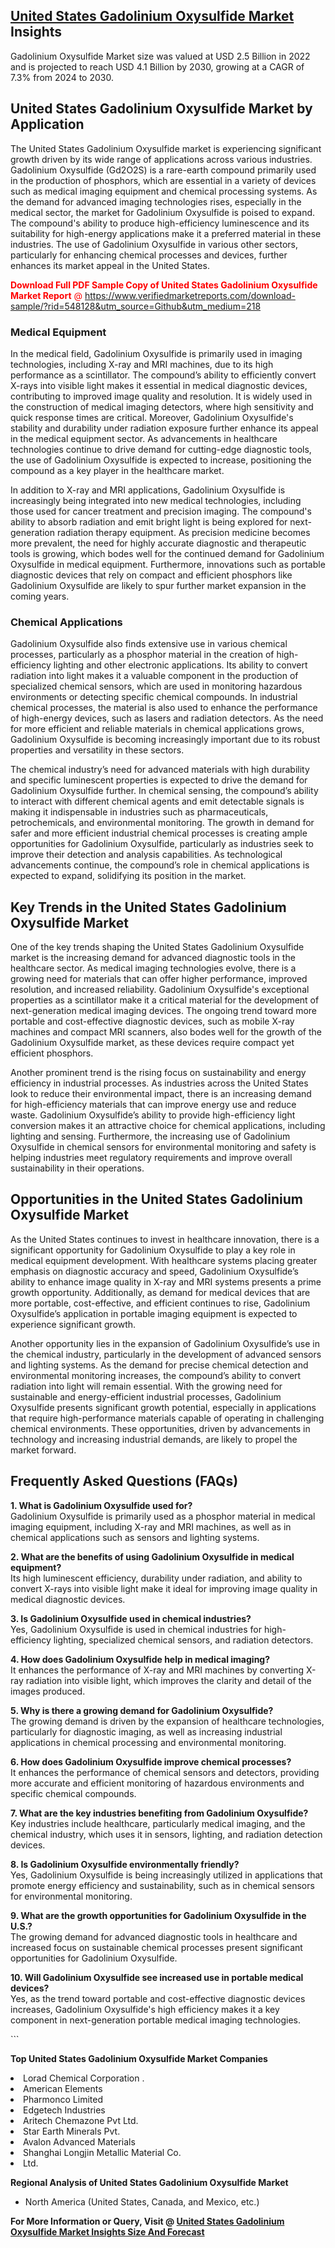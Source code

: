 <h2><a href="https://www.verifiedmarketreports.com/download-sample/?rid=548128&amp;utm_source=Github&amp;utm_medium=218" target="_blank">United States Gadolinium Oxysulfide Market</a> Insights</h2><p>Gadolinium Oxysulfide Market size was valued at USD 2.5 Billion in 2022 and is projected to reach USD 4.1 Billion by 2030, growing at a CAGR of 7.3% from 2024 to 2030.</p><p> <h2>United States Gadolinium Oxysulfide Market by Application</h2> <p>The United States Gadolinium Oxysulfide market is experiencing significant growth driven by its wide range of applications across various industries. Gadolinium Oxysulfide (Gd2O2S) is a rare-earth compound primarily used in the production of phosphors, which are essential in a variety of devices such as medical imaging equipment and chemical processing systems. As the demand for advanced imaging technologies rises, especially in the medical sector, the market for Gadolinium Oxysulfide is poised to expand. The compound's ability to produce high-efficiency luminescence and its suitability for high-energy applications make it a preferred material in these industries. The use of Gadolinium Oxysulfide in various other sectors, particularly for enhancing chemical processes and devices, further enhances its market appeal in the United States.</p> <p><p><span class=""><span style="color: #ff0000;"><strong>Download Full PDF Sample Copy of United States Gadolinium Oxysulfide Market Report</strong> @ </span><a href="https://www.verifiedmarketreports.com/download-sample/?rid=548128&amp;utm_source=Github&amp;utm_medium=218" target="_blank">https://www.verifiedmarketreports.com/download-sample/?rid=548128&amp;utm_source=Github&amp;utm_medium=218</a></span></p></p> <h3>Medical Equipment</h3> <p>In the medical field, Gadolinium Oxysulfide is primarily used in imaging technologies, including X-ray and MRI machines, due to its high performance as a scintillator. The compound’s ability to efficiently convert X-rays into visible light makes it essential in medical diagnostic devices, contributing to improved image quality and resolution. It is widely used in the construction of medical imaging detectors, where high sensitivity and quick response times are critical. Moreover, Gadolinium Oxysulfide's stability and durability under radiation exposure further enhance its appeal in the medical equipment sector. As advancements in healthcare technologies continue to drive demand for cutting-edge diagnostic tools, the use of Gadolinium Oxysulfide is expected to increase, positioning the compound as a key player in the healthcare market.</p> <p>In addition to X-ray and MRI applications, Gadolinium Oxysulfide is increasingly being integrated into new medical technologies, including those used for cancer treatment and precision imaging. The compound's ability to absorb radiation and emit bright light is being explored for next-generation radiation therapy equipment. As precision medicine becomes more prevalent, the need for highly accurate diagnostic and therapeutic tools is growing, which bodes well for the continued demand for Gadolinium Oxysulfide in medical equipment. Furthermore, innovations such as portable diagnostic devices that rely on compact and efficient phosphors like Gadolinium Oxysulfide are likely to spur further market expansion in the coming years.</p> <h3>Chemical Applications</h3> <p>Gadolinium Oxysulfide also finds extensive use in various chemical processes, particularly as a phosphor material in the creation of high-efficiency lighting and other electronic applications. Its ability to convert radiation into light makes it a valuable component in the production of specialized chemical sensors, which are used in monitoring hazardous environments or detecting specific chemical compounds. In industrial chemical processes, the material is also used to enhance the performance of high-energy devices, such as lasers and radiation detectors. As the need for more efficient and reliable materials in chemical applications grows, Gadolinium Oxysulfide is becoming increasingly important due to its robust properties and versatility in these sectors.</p> <p>The chemical industry’s need for advanced materials with high durability and specific luminescent properties is expected to drive the demand for Gadolinium Oxysulfide further. In chemical sensing, the compound’s ability to interact with different chemical agents and emit detectable signals is making it indispensable in industries such as pharmaceuticals, petrochemicals, and environmental monitoring. The growth in demand for safer and more efficient industrial chemical processes is creating ample opportunities for Gadolinium Oxysulfide, particularly as industries seek to improve their detection and analysis capabilities. As technological advancements continue, the compound’s role in chemical applications is expected to expand, solidifying its position in the market.</p> <h2>Key Trends in the United States Gadolinium Oxysulfide Market</h2> <p>One of the key trends shaping the United States Gadolinium Oxysulfide market is the increasing demand for advanced diagnostic tools in the healthcare sector. As medical imaging technologies evolve, there is a growing need for materials that can offer higher performance, improved resolution, and increased reliability. Gadolinium Oxysulfide's exceptional properties as a scintillator make it a critical material for the development of next-generation medical imaging devices. The ongoing trend toward more portable and cost-effective diagnostic devices, such as mobile X-ray machines and compact MRI scanners, also bodes well for the growth of the Gadolinium Oxysulfide market, as these devices require compact yet efficient phosphors.</p> <p>Another prominent trend is the rising focus on sustainability and energy efficiency in industrial processes. As industries across the United States look to reduce their environmental impact, there is an increasing demand for high-efficiency materials that can improve energy use and reduce waste. Gadolinium Oxysulfide’s ability to provide high-efficiency light conversion makes it an attractive choice for chemical applications, including lighting and sensing. Furthermore, the increasing use of Gadolinium Oxysulfide in chemical sensors for environmental monitoring and safety is helping industries meet regulatory requirements and improve overall sustainability in their operations.</p> <h2>Opportunities in the United States Gadolinium Oxysulfide Market</h2> <p>As the United States continues to invest in healthcare innovation, there is a significant opportunity for Gadolinium Oxysulfide to play a key role in medical equipment development. With healthcare systems placing greater emphasis on diagnostic accuracy and speed, Gadolinium Oxysulfide’s ability to enhance image quality in X-ray and MRI systems presents a prime growth opportunity. Additionally, as demand for medical devices that are more portable, cost-effective, and efficient continues to rise, Gadolinium Oxysulfide’s application in portable imaging equipment is expected to experience significant growth.</p> <p>Another opportunity lies in the expansion of Gadolinium Oxysulfide’s use in the chemical industry, particularly in the development of advanced sensors and lighting systems. As the demand for precise chemical detection and environmental monitoring increases, the compound’s ability to convert radiation into light will remain essential. With the growing need for sustainable and energy-efficient industrial processes, Gadolinium Oxysulfide presents significant growth potential, especially in applications that require high-performance materials capable of operating in challenging chemical environments. These opportunities, driven by advancements in technology and increasing industrial demands, are likely to propel the market forward.</p> <h2>Frequently Asked Questions (FAQs)</h2> <p><strong>1. What is Gadolinium Oxysulfide used for?</strong><br>Gadolinium Oxysulfide is primarily used as a phosphor material in medical imaging equipment, including X-ray and MRI machines, as well as in chemical applications such as sensors and lighting systems.</p> <p><strong>2. What are the benefits of using Gadolinium Oxysulfide in medical equipment?</strong><br>Its high luminescent efficiency, durability under radiation, and ability to convert X-rays into visible light make it ideal for improving image quality in medical diagnostic devices.</p> <p><strong>3. Is Gadolinium Oxysulfide used in chemical industries?</strong><br>Yes, Gadolinium Oxysulfide is used in chemical industries for high-efficiency lighting, specialized chemical sensors, and radiation detectors.</p> <p><strong>4. How does Gadolinium Oxysulfide help in medical imaging?</strong><br>It enhances the performance of X-ray and MRI machines by converting X-ray radiation into visible light, which improves the clarity and detail of the images produced.</p> <p><strong>5. Why is there a growing demand for Gadolinium Oxysulfide?</strong><br>The growing demand is driven by the expansion of healthcare technologies, particularly for diagnostic imaging, as well as increasing industrial applications in chemical processing and environmental monitoring.</p> <p><strong>6. How does Gadolinium Oxysulfide improve chemical processes?</strong><br>It enhances the performance of chemical sensors and detectors, providing more accurate and efficient monitoring of hazardous environments and specific chemical compounds.</p> <p><strong>7. What are the key industries benefiting from Gadolinium Oxysulfide?</strong><br>Key industries include healthcare, particularly medical imaging, and the chemical industry, which uses it in sensors, lighting, and radiation detection devices.</p> <p><strong>8. Is Gadolinium Oxysulfide environmentally friendly?</strong><br>Yes, Gadolinium Oxysulfide is being increasingly utilized in applications that promote energy efficiency and sustainability, such as in chemical sensors for environmental monitoring.</p> <p><strong>9. What are the growth opportunities for Gadolinium Oxysulfide in the U.S.?</strong><br>The growing demand for advanced diagnostic tools in healthcare and increased focus on sustainable chemical processes present significant opportunities for Gadolinium Oxysulfide.</p> <p><strong>10. Will Gadolinium Oxysulfide see increased use in portable medical devices?</strong><br>Yes, as the trend toward portable and cost-effective diagnostic devices increases, Gadolinium Oxysulfide's high efficiency makes it a key component in next-generation portable medical imaging technologies.</p> ```</p><p><strong>Top United States Gadolinium Oxysulfide Market Companies</strong></p><div data-test-id=""><p><li>Lorad Chemical Corporation .</li><li> American Elements</li><li> Pharmonco Limited</li><li> Edgetech Industries</li><li> Aritech Chemazone Pvt Ltd.</li><li> Star Earth Minerals Pvt.</li><li> Avalon Advanced Materials</li><li> Shanghai Longjin Metallic Material Co.</li><li> Ltd.</li></p><div><strong>Regional Analysis of&nbsp;United States Gadolinium Oxysulfide Market</strong></div><ul><li dir="ltr"><p dir="ltr">North America&nbsp;(United States, Canada, and Mexico, etc.)</p></li></ul><p><strong>For More Information or Query, Visit @&nbsp;</strong><strong><a href="https://www.verifiedmarketreports.com/product/gadolinium-oxysulfide-market/?utm_source=Github&amp;utm_medium=218" target="_blank">United States Gadolinium Oxysulfide Market Insights Size And Forecast</a></strong></p></div>
